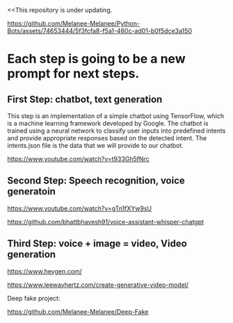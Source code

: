   <<This repository is under updating.

https://github.com/Melanee-Melanee/Python-Bots/assets/74653444/5f3fcfa8-f5a1-460c-ad01-b0f5dce3a150

# Each step is going to be a new prompt for next steps.


## First Step: chatbot, text generation 
This step is an implementation of a simple chatbot using TensorFlow, which is a machine learning framework developed by Google. The chatbot is trained using a neural network to classify user inputs into predefined intents and provide appropriate responses based on the detected intent.
The intents.json file is the data that we will provide to our chatbot.


https://www.youtube.com/watch?v=t933Gh5fNrc

## Second Step: Speech recognition, voice generatoin 

https://www.youtube.com/watch?v=gTn1fXYw9sU

https://github.com/bhattbhavesh91/voice-assistant-whisper-chatgpt



## Third Step:  voice + image = video, Video generation 

https://www.heygen.com/

https://www.leewayhertz.com/create-generative-video-model/

Deep fake project:

https://github.com/Melanee-Melanee/Deep-Fake

